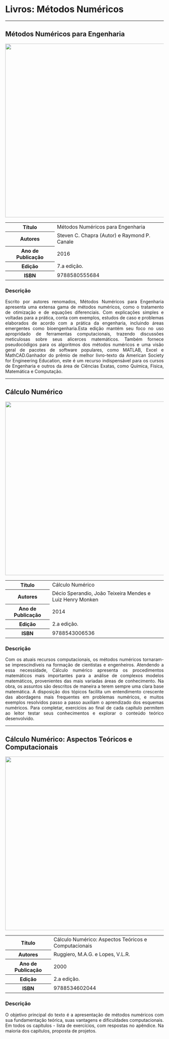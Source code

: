 # Livros: Métodos Numéricos

<hr>

## Métodos Numéricos para Engenharia

<p align="center">
  <img src="https://github.com/Universidade-Livre/ciencia-da-computacao/assets/30880723/b647ef65-1c2b-47a9-8367-e1d82b322e8f" width="550px">
</p>

<table align="center">
    <tr>
        <th>Título</th>
        <td>Métodos Numéricos para Engenharia</td>
    </tr>
    <tr>
        <th>Autores</th>
        <td>Steven C. Chapra (Autor) e Raymond P. Canale</td>
    </tr>
    <tr>
        <th>Ano de Publicação</th>
        <td>2016</td>
    </tr>
    <tr>
        <th>Edição</th>
        <td>7.a edição.</td>
    </tr>
    <tr>
        <th>ISBN</th>
        <td>9788580555684</td>
    </tr>
</table>

### Descrição

<p align="justify">
Escrito por autores renomados, Métodos Numéricos para Engenharia apresenta uma extensa gama de métodos numéricos, como o tratamento de otimização e de equações diferenciais. Com explicações simples e voltadas para a prática, conta com exemplos, estudos de caso e problemas elaborados de acordo com a prática da engenharia, incluindo áreas emergentes como bioengenharia.Esta edição mantém seu foco no uso apropridado de ferramentas computacionais, trazendo discussões meticulosas sobre seus alicerces matemáticos. Também fornece pseudocódigos para os algoritmos dos métodos numéricos e uma visão geral de pacotes de software populares, como MATLAB, Excel e MathCAD.Ganhador do prêmio de melhor livro-texto da American Society for Engineering Education, este é um recurso indispensável para os cursos de Engenharia e outros da área de Ciências Exatas, como Química, Física, Matemática e Computação.
</p>

<hr>

## Cálculo Numérico

<p align="center">
  <img src="https://github.com/Universidade-Livre/ciencia-da-computacao/assets/30880723/67102bcd-1820-4c2d-8e70-866b2391a040" width="550px">
</p>

<table align="center">
    <tr>
        <th>Título</th>
        <td>Cálculo Numérico</td>
    </tr>
    <tr>
        <th>Autores</th>
        <td>Décio Sperandio, João Teixeira Mendes e Luiz Henry Monken</td>
    </tr>
    <tr>
        <th>Ano de Publicação</th>
        <td>2014</td>
    </tr>
    <tr>
        <th>Edição</th>
        <td>2.a edição.</td>
    </tr>
    <tr>
        <th>ISBN</th>
        <td>9788543006536</td>
    </tr>
</table>

### Descrição

<p align="justify">
Com os atuais recursos computacionais, os métodos numéricos tornaram-se imprescindíveis na formação de cientistas e engenheiros. Atendendo a essa necessidade, Cálculo numérico apresenta os procedimentos matemáticos mais importantes para a análise de complexos modelos matemáticos, provenientes das mais variadas áreas de conhecimento. Na obra, os assuntos são descritos de maneira a terem sempre uma clara base matemática. A disposição dos tópicos facilita um entendimento crescente das abordagens mais frequentes em problemas numéricos, e muitos exemplos resolvidos passo a passo auxiliam o aprendizado dos esquemas numéricos. Para completar, exercícios ao final de cada capítulo permitem ao leitor testar seus conhecimentos e explorar o conteúdo teórico desenvolvido.
</p>

<hr>

## Cálculo Numérico: Aspectos Teóricos e Computacionais 

<p align="center">
  <img src="https://github.com/Universidade-Livre/ciencia-da-computacao/assets/30880723/54681191-bd23-4b9e-a0c9-6bede2014c75" width="550px">
</p>

<table align="center">
    <tr>
        <th>Título</th>
        <td>Cálculo Numérico: Aspectos Teóricos e Computacionais</td>
    </tr>
    <tr>
        <th>Autores</th>
        <td>Ruggiero, M.A.G. e Lopes, V.L.R.</td>
    </tr>
    <tr>
        <th>Ano de Publicação</th>
        <td>2000</td>
    </tr>
    <tr>
        <th>Edição</th>
        <td>2.a edição.</td>
    </tr>
    <tr>
        <th>ISBN</th>
        <td>9788534602044</td>
    </tr>
</table>

### Descrição

<p align="justify">
O objetivo principal do texto é a apresentação de métodos numéricos com sua fundamentação teórica, suas vantagens e dificuldades computacionais. Em todos os capítulos - lista de exercícios, com respostas no apêndice. Na maioria dos capítulos, proposta de projetos.
</p>
